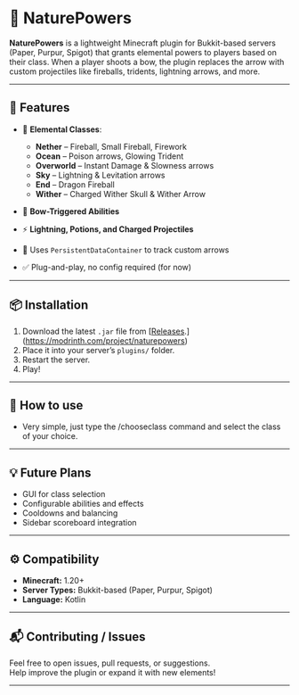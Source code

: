 # 🌿 NaturePowers

**NaturePowers** is a lightweight Minecraft plugin for Bukkit-based servers (Paper, Purpur, Spigot) that grants elemental powers to players based on their class. When a player shoots a bow, the plugin replaces the arrow with custom projectiles like fireballs, tridents, lightning arrows, and more.

---

## 🎯 Features

- 🌋 **Elemental Classes**:
  - **Nether** – Fireball, Small Fireball, Firework
  - **Ocean** – Poison arrows, Glowing Trident
  - **Overworld** – Instant Damage & Slowness arrows
  - **Sky** – Lightning & Levitation arrows
  - **End** – Dragon Fireball
  - **Wither** – Charged Wither Skull & Wither Arrow

- 🏹 **Bow-Triggered Abilities**
- ⚡ **Lightning, Potions, and Charged Projectiles**
- 🔧 Uses `PersistentDataContainer` to track custom arrows
- ✅ Plug-and-play, no config required (for now)

---

## 📦 Installation

1. Download the latest `.jar` file from [[Releases](./releases).](https://modrinth.com/project/naturepowers)
2. Place it into your server’s `plugins/` folder.
3. Restart the server.
4. Play!

---

## 🚀 How to use

- Very simple, just type the /chooseclass command and select the class of your choice.

---

## 💡 Future Plans

- GUI for class selection  
- Configurable abilities and effects  
- Cooldowns and balancing  
- Sidebar scoreboard integration  

---

## ⚙️ Compatibility

- **Minecraft:** 1.20+
- **Server Types:** Bukkit-based (Paper, Purpur, Spigot)
- **Language:** Kotlin

---

## 📬 Contributing / Issues

Feel free to open issues, pull requests, or suggestions.  
Help improve the plugin or expand it with new elements!

---
